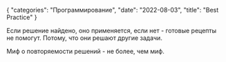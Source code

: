 {
   "categories": "Программирование",
   "date": "2022-08-03",
   "title": "Best Practice"
}

Если решение найдено, оно применяется, если нет - готовые рецепты не помогут. Потому, что они решают другие задачи.

Миф о повторяемости решений - не более, чем миф.
